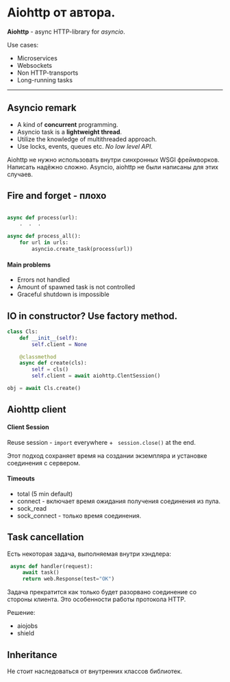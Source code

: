 # Aiohttp от автора.

**Aiohttp** - async HTTP-library for *asyncio*.

Use cases:
- Microservices
- Websockets
- Non HTTP-transports
- Long-running tasks
-----------------------

## Asyncio remark

- A kind of **concurrent** programming.
- Asyncio task is a **lightweight thread**.
- Utilize the knowledge of multithreaded approach.
- Use locks, events, queues etc. *No low level API.*

Aiohttp не нужно использовать внутри синхронных WSGI фреймворков. Написать надёжно сложно. Asyncio, aiohttp не были написаны для этих случаев.

## Fire and forget - плохо

``` python

async def process(url):
    .  .  .

async def process_all():
    for url in urls:
        asyncio.create_task(process(url))

```

#### Main problems
- Errors not handled
- Amount of spawned task is not controlled
- Graceful shutdown is impossible


## IO in constructor? Use factory method.

``` python
class Cls:
    def __init__(self):
        self.client = None

    @classmethod
    async def create(cls):
        self = cls()
        self.client = await aiohttp.ClentSession()

obj = await Cls.create()
```

## Aiohttp client
#### Client Session
Reuse session - ```import``` everywhere + ``` session.close()``` at the end.

Этот подход сохраняет время на создании экземпляра и установке соединения с сервером.
#### Timeouts
- total (5 min default)
- connect - включает время ожидания получения соединения из пула.
- sock_read
- sock_connect - только время соединения.

## Task cancellation
Есть некоторая задача, выполняемая внутри хэндлера:
``` python
 async def handler(request):
     await task()
     return web.Response(test="OK")
```
Задача прекратится как только будет разорвано соединение со стороны клиента. Это особенности работы протокола HTTP.

Решение:
- aiojobs
- shield

## Inheritance

Не стоит наследоваться от внутренних классов библиотек.

